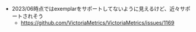 - 2023/06時点ではexemplarをサポートしてないように見えるけど、近々サポートされそう
  - https://github.com/VictoriaMetrics/VictoriaMetrics/issues/1169